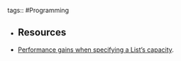 tags:: #Programming

- ## Resources
- [Performance gains when specifying a List’s capacity](https://intodot.net/performance-gains-when-specifying-a-lists-capacity/).